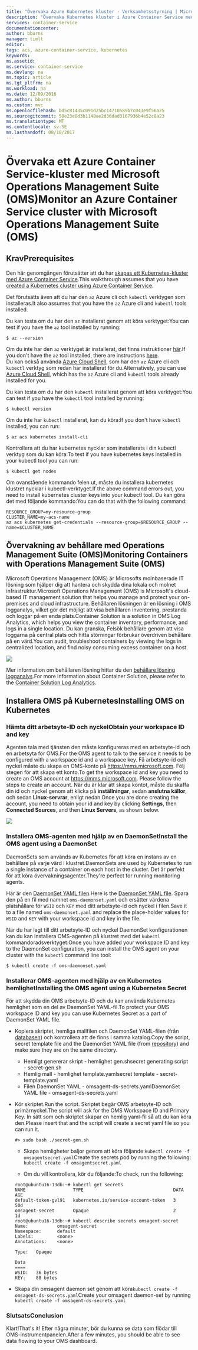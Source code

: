 ```yaml
---
title: "Övervaka Azure Kubernetes kluster - Verksamhetsstyrning | Microsoft Docs"
description: "Övervaka Kubernetes kluster i Azure Container Service med hjälp av Microsoft Operations Management Suite"
services: container-service
documentationcenter: 
author: bburns
manager: timlt
editor: 
tags: acs, azure-container-service, kubernetes
keywords: 
ms.assetid: 
ms.service: container-service
ms.devlang: na
ms.topic: article
ms.tgt_pltfrm: na
ms.workload: na
ms.date: 12/09/2016
ms.author: bburns
ms.custom: mvc
ms.openlocfilehash: bd5c81435c091d25bc14710589b7c043e9f56a25
ms.sourcegitcommit: 50e23e8d3b1148ae2d36dad3167936b4e52c8a23
ms.translationtype: MT
ms.contentlocale: sv-SE
ms.lasthandoff: 08/18/2017
---
```

# <a name="monitor-an-azure-container-service-cluster-with-microsoft-operations-management-suite-oms"></a><span data-ttu-id="d2ea8-103">Övervaka ett Azure Container Service-kluster med Microsoft Operations Management Suite (OMS)</span><span class="sxs-lookup"><span data-stu-id="d2ea8-103">Monitor an Azure Container Service cluster with Microsoft Operations Management Suite (OMS)</span></span>

## <a name="prerequisites"></a><span data-ttu-id="d2ea8-104">Krav</span><span class="sxs-lookup"><span data-stu-id="d2ea8-104">Prerequisites</span></span>
<span data-ttu-id="d2ea8-105">Den här genomgången förutsätter att du har [skapas ett Kubernetes-kluster med Azure Container Service](container-service-kubernetes-walkthrough.md).</span><span class="sxs-lookup"><span data-stu-id="d2ea8-105">This walkthrough assumes that you have [created a Kubernetes cluster using Azure Container Service](container-service-kubernetes-walkthrough.md).</span></span>

<span data-ttu-id="d2ea8-106">Det förutsätts även att du har den `az` Azure cli och `kubectl` verktygen som installeras.</span><span class="sxs-lookup"><span data-stu-id="d2ea8-106">It also assumes that you have the `az` Azure cli and `kubectl` tools installed.</span></span>

<span data-ttu-id="d2ea8-107">Du kan testa om du har den `az` installerat genom att köra verktyget:</span><span class="sxs-lookup"><span data-stu-id="d2ea8-107">You can test if you have the `az` tool installed by running:</span></span>

```console
$ az --version
```

<span data-ttu-id="d2ea8-108">Om du inte har den `az` verktyget är installerat, det finns instruktioner [här](https://github.com/azure/azure-cli#installation).</span><span class="sxs-lookup"><span data-stu-id="d2ea8-108">If you don't have the `az` tool installed, there are instructions [here](https://github.com/azure/azure-cli#installation).</span></span>  
<span data-ttu-id="d2ea8-109">Du kan också använda [Azure Cloud Shell](https://docs.microsoft.com/en-us/azure/cloud-shell/overview), som har den `az` Azure cli och `kubectl` verktyg som redan har installerat för du.</span><span class="sxs-lookup"><span data-stu-id="d2ea8-109">Alternatively, you can use [Azure Cloud Shell](https://docs.microsoft.com/en-us/azure/cloud-shell/overview), which has the `az` Azure cli and `kubectl` tools already installed for you.</span></span>  

<span data-ttu-id="d2ea8-110">Du kan testa om du har den `kubectl` installerat genom att köra verktyget:</span><span class="sxs-lookup"><span data-stu-id="d2ea8-110">You can test if you have the `kubectl` tool installed by running:</span></span>

```console
$ kubectl version
```

<span data-ttu-id="d2ea8-111">Om du inte har `kubectl` installerat, kan du köra:</span><span class="sxs-lookup"><span data-stu-id="d2ea8-111">If you don't have `kubectl` installed, you can run:</span></span>
```console
$ az acs kubernetes install-cli
```

<span data-ttu-id="d2ea8-112">Kontrollera att du har kubernetes nycklar som installerats i din kubectl verktyg som du kan köra:</span><span class="sxs-lookup"><span data-stu-id="d2ea8-112">To test if you have kubernetes keys installed in your kubectl tool you can run:</span></span>
```console
$ kubectl get nodes
```

<span data-ttu-id="d2ea8-113">Om ovanstående kommando felen ut, måste du installera kubernetes klustret nycklar i kubectl-verktyget.</span><span class="sxs-lookup"><span data-stu-id="d2ea8-113">If the above command errors out, you need to install kubernetes cluster keys into your kubectl tool.</span></span> <span data-ttu-id="d2ea8-114">Du kan göra det med följande kommando:</span><span class="sxs-lookup"><span data-stu-id="d2ea8-114">You can do that with the following command:</span></span>
```console
RESOURCE_GROUP=my-resource-group
CLUSTER_NAME=my-acs-name
az acs kubernetes get-credentials --resource-group=$RESOURCE_GROUP --name=$CLUSTER_NAME
```

## <a name="monitoring-containers-with-operations-management-suite-oms"></a><span data-ttu-id="d2ea8-115">Övervakning av behållare med Operations Management Suite (OMS)</span><span class="sxs-lookup"><span data-stu-id="d2ea8-115">Monitoring Containers with Operations Management Suite (OMS)</span></span>

<span data-ttu-id="d2ea8-116">Microsoft Operations Management (OMS) är Microsofts molnbaserade IT lösning som hjälper dig att hantera och skydda dina lokala och molnet infrastruktur.</span><span class="sxs-lookup"><span data-stu-id="d2ea8-116">Microsoft Operations Management (OMS) is Microsoft's cloud-based IT management solution that helps you manage and protect your on-premises and cloud infrastructure.</span></span> <span data-ttu-id="d2ea8-117">Behållaren lösningen är en lösning i OMS logganalys, vilket gör det möjligt att visa behållaren inventering, prestanda och loggar på en enda plats.</span><span class="sxs-lookup"><span data-stu-id="d2ea8-117">Container Solution is a solution in OMS Log Analytics, which helps you view the container inventory, performance, and logs in a single location.</span></span> <span data-ttu-id="d2ea8-118">Du kan granska, Felsök behållare genom att visa loggarna på central plats och hitta störningar förbrukar överdriven behållare på en värd.</span><span class="sxs-lookup"><span data-stu-id="d2ea8-118">You can audit, troubleshoot containers by viewing the logs in centralized location, and find noisy consuming excess container on a host.</span></span>

![](media/container-service-monitoring-oms/image1.png)

<span data-ttu-id="d2ea8-119">Mer information om behållaren lösning hittar du den [behållare lösning logganalys](../../log-analytics/log-analytics-containers.md).</span><span class="sxs-lookup"><span data-stu-id="d2ea8-119">For more information about Container Solution, please refer to the [Container Solution Log Analytics](../../log-analytics/log-analytics-containers.md).</span></span>

## <a name="installing-oms-on-kubernetes"></a><span data-ttu-id="d2ea8-120">Installera OMS på Kubernetes</span><span class="sxs-lookup"><span data-stu-id="d2ea8-120">Installing OMS on Kubernetes</span></span>

### <a name="obtain-your-workspace-id-and-key"></a><span data-ttu-id="d2ea8-121">Hämta ditt arbetsyte-ID och nyckel</span><span class="sxs-lookup"><span data-stu-id="d2ea8-121">Obtain your workspace ID and key</span></span>
<span data-ttu-id="d2ea8-122">Agenten tala med tjänsten den måste konfigureras med en arbetsyte-id och en arbetsyta för OMS.</span><span class="sxs-lookup"><span data-stu-id="d2ea8-122">For the OMS agent to talk to the service it needs to be configured with a workspace id and a workspace key.</span></span> <span data-ttu-id="d2ea8-123">Få arbetsyte-id och nyckel måste du skapa en OMS-konto på <https://mms.microsoft.com>. Följ stegen för att skapa ett konto.</span><span class="sxs-lookup"><span data-stu-id="d2ea8-123">To get the workspace id and key you need to create an OMS account at <https://mms.microsoft.com>. Please follow the steps to create an account.</span></span> <span data-ttu-id="d2ea8-124">När du är klar att skapa kontot, måste du skaffa din id och nyckel genom att klicka på **inställningar**, sedan **anslutna källor**, och sedan **Linux-servrar**, enligt nedan.</span><span class="sxs-lookup"><span data-stu-id="d2ea8-124">Once you are done creating the account, you need to obtain your id and key by clicking **Settings**, then **Connected Sources**, and then **Linux Servers**, as shown below.</span></span>

 ![](media/container-service-monitoring-oms/image5.png)

### <a name="install-the-oms-agent-using-a-daemonset"></a><span data-ttu-id="d2ea8-125">Installera OMS-agenten med hjälp av en DaemonSet</span><span class="sxs-lookup"><span data-stu-id="d2ea8-125">Install the OMS agent using a DaemonSet</span></span>
<span data-ttu-id="d2ea8-126">DaemonSets som används av Kubernetes för att köra en instans av en behållare på varje värd i klustret.</span><span class="sxs-lookup"><span data-stu-id="d2ea8-126">DaemonSets are used by Kubernetes to run a single instance of a container on each host in the cluster.</span></span>
<span data-ttu-id="d2ea8-127">Det är perfekt för att köra övervakningsagenter.</span><span class="sxs-lookup"><span data-stu-id="d2ea8-127">They're perfect for running monitoring agents.</span></span>

<span data-ttu-id="d2ea8-128">Här är den [DaemonSet YAML filen](https://github.com/Microsoft/OMS-docker/tree/master/Kubernetes).</span><span class="sxs-lookup"><span data-stu-id="d2ea8-128">Here is the [DaemonSet YAML file](https://github.com/Microsoft/OMS-docker/tree/master/Kubernetes).</span></span> <span data-ttu-id="d2ea8-129">Spara den på en fil med namnet `oms-daemonset.yaml` och ersätter värdena platshållare för `WSID` och `KEY` med ditt arbetsyte-id och nyckel i filen.</span><span class="sxs-lookup"><span data-stu-id="d2ea8-129">Save it to a file named `oms-daemonset.yaml` and replace the place-holder values for `WSID` and `KEY` with your workspace id and key in the file.</span></span>

<span data-ttu-id="d2ea8-130">När du har lagt till ditt arbetsyte-ID och nyckel DaemonSet konfigurationen kan du kan installera OMS-agenten på klustret med det `kubectl` kommandoradsverktyget:</span><span class="sxs-lookup"><span data-stu-id="d2ea8-130">Once you have added your workspace ID and key to the DaemonSet configuration, you can install the OMS agent on your cluster with the `kubectl` command line tool:</span></span>

```console
$ kubectl create -f oms-daemonset.yaml
```

### <a name="installing-the-oms-agent-using-a-kubernetes-secret"></a><span data-ttu-id="d2ea8-131">Installerar OMS-agenten med hjälp av en Kubernetes hemlighet</span><span class="sxs-lookup"><span data-stu-id="d2ea8-131">Installing the OMS agent using a Kubernetes Secret</span></span>
<span data-ttu-id="d2ea8-132">För att skydda din OMS arbetsyte-ID och du kan använda Kubernetes hemlighet som en del av DaemonSet YAML-fil.</span><span class="sxs-lookup"><span data-stu-id="d2ea8-132">To protect your OMS workspace ID and key you can use Kubernetes Secret as a part of DaemonSet YAML file.</span></span>

 - <span data-ttu-id="d2ea8-133">Kopiera skriptet, hemliga mallfilen och DaemonSet YAML-filen (från [databasen](https://github.com/Microsoft/OMS-docker/tree/master/Kubernetes)) och kontrollera att de finns i samma katalog.</span><span class="sxs-lookup"><span data-stu-id="d2ea8-133">Copy the script, secret template file and the DaemonSet YAML file (from [repository](https://github.com/Microsoft/OMS-docker/tree/master/Kubernetes)) and make sure they are on the same directory.</span></span> 
      - <span data-ttu-id="d2ea8-134">Hemligt genererar skript - hemlighet gen.sh</span><span class="sxs-lookup"><span data-stu-id="d2ea8-134">secret generating script - secret-gen.sh</span></span>
      - <span data-ttu-id="d2ea8-135">Hemlig mall - hemlighet template.yaml</span><span class="sxs-lookup"><span data-stu-id="d2ea8-135">secret template - secret-template.yaml</span></span>
   - <span data-ttu-id="d2ea8-136">Filen DaemonSet YAML - omsagent-ds-secrets.yaml</span><span class="sxs-lookup"><span data-stu-id="d2ea8-136">DaemonSet YAML file - omsagent-ds-secrets.yaml</span></span>
 - <span data-ttu-id="d2ea8-137">Kör skriptet.</span><span class="sxs-lookup"><span data-stu-id="d2ea8-137">Run the script.</span></span> <span data-ttu-id="d2ea8-138">Skriptet begär OMS arbetsyte-ID och primärnyckel.</span><span class="sxs-lookup"><span data-stu-id="d2ea8-138">The script will ask for the OMS Workspace ID and Primary Key.</span></span> <span data-ttu-id="d2ea8-139">In sätt som och skriptet skapar en hemlig yaml-fil så att du kan köra den.</span><span class="sxs-lookup"><span data-stu-id="d2ea8-139">Please insert that and the script will create a secret yaml file so you can run it.</span></span>   
   ```
   #> sudo bash ./secret-gen.sh 
   ```

   - <span data-ttu-id="d2ea8-140">Skapa hemligheter baljor genom att köra följande:``` kubectl create -f omsagentsecret.yaml ```</span><span class="sxs-lookup"><span data-stu-id="d2ea8-140">Create the secrets pod by running the following: ``` kubectl create -f omsagentsecret.yaml ```</span></span>
 
   - <span data-ttu-id="d2ea8-141">Om du vill kontrollera, kör du följande:</span><span class="sxs-lookup"><span data-stu-id="d2ea8-141">To check, run the following:</span></span> 

   ``` 
   root@ubuntu16-13db:~# kubectl get secrets
   NAME                  TYPE                                  DATA      AGE
   default-token-gvl91   kubernetes.io/service-account-token   3         50d
   omsagent-secret       Opaque                                2         1d
   root@ubuntu16-13db:~# kubectl describe secrets omsagent-secret
   Name:           omsagent-secret
   Namespace:      default
   Labels:         <none>
   Annotations:    <none>

   Type:   Opaque

   Data
   ====
   WSID:   36 bytes
   KEY:    88 bytes 
   ```
 
  - <span data-ttu-id="d2ea8-142">Skapa din omsagent daemon set genom att köra``` kubectl create -f omsagent-ds-secrets.yaml ```</span><span class="sxs-lookup"><span data-stu-id="d2ea8-142">Create your omsagent daemon-set by running ``` kubectl create -f omsagent-ds-secrets.yaml ```</span></span>

### <a name="conclusion"></a><span data-ttu-id="d2ea8-143">Slutsats</span><span class="sxs-lookup"><span data-stu-id="d2ea8-143">Conclusion</span></span>
<span data-ttu-id="d2ea8-144">Klart!</span><span class="sxs-lookup"><span data-stu-id="d2ea8-144">That's it!</span></span> <span data-ttu-id="d2ea8-145">Efter några minuter, bör du kunna se data som flödar till OMS-instrumentpanelen.</span><span class="sxs-lookup"><span data-stu-id="d2ea8-145">After a few minutes, you should be able to see data flowing to your OMS dashboard.</span></span>
